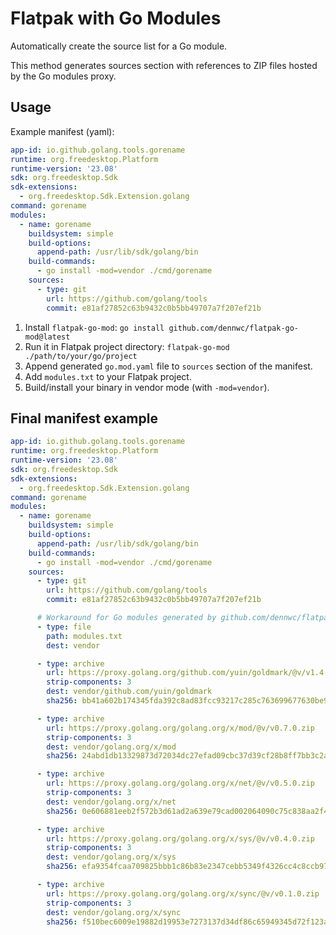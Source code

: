 # Flatpak with Go Modules
Automatically create the source list for a Go module.

This method generates sources section with references to ZIP files hosted by the Go modules proxy.

## Usage

Example manifest (yaml):

```yaml
app-id: io.github.golang.tools.gorename
runtime: org.freedesktop.Platform
runtime-version: '23.08'
sdk: org.freedesktop.Sdk
sdk-extensions:
  - org.freedesktop.Sdk.Extension.golang
command: gorename
modules:
  - name: gorename
    buildsystem: simple
    build-options:
      append-path: /usr/lib/sdk/golang/bin
    build-commands:
      - go install -mod=vendor ./cmd/gorename
    sources:
      - type: git
        url: https://github.com/golang/tools
        commit: e81af27852c63b9432c0b5bb49707a7f207ef21b
```

1. Install `flatpak-go-mod`: `go install github.com/dennwc/flatpak-go-mod@latest`
2. Run it in Flatpak project directory: `flatpak-go-mod ./path/to/your/go/project`
3. Append generated `go.mod.yaml` file to `sources` section of the manifest.
4. Add `modules.txt` to your Flatpak project.
5. Build/install your binary in vendor mode (with `-mod=vendor`).

## Final manifest example

```yaml
app-id: io.github.golang.tools.gorename
runtime: org.freedesktop.Platform
runtime-version: '23.08'
sdk: org.freedesktop.Sdk
sdk-extensions:
  - org.freedesktop.Sdk.Extension.golang
command: gorename
modules:
  - name: gorename
    buildsystem: simple
    build-options:
      append-path: /usr/lib/sdk/golang/bin
    build-commands:
      - go install -mod=vendor ./cmd/gorename
    sources:
      - type: git
        url: https://github.com/golang/tools
        commit: e81af27852c63b9432c0b5bb49707a7f207ef21b

      # Workaround for Go modules generated by github.com/dennwc/flatpak-go-mod
      - type: file
        path: modules.txt
        dest: vendor

      - type: archive
        url: https://proxy.golang.org/github.com/yuin/goldmark/@v/v1.4.13.zip
        strip-components: 3
        dest: vendor/github.com/yuin/goldmark
        sha256: bb41a602b174345fda392c8ad83fcc93217c285c763699677630be90feb7a5e3

      - type: archive
        url: https://proxy.golang.org/golang.org/x/mod/@v/v0.7.0.zip
        strip-components: 3
        dest: vendor/golang.org/x/mod
        sha256: 24abd1db13329873d72034dc27efad09cbc37d39cf28b8ff7bb3c2adc8eedef7

      - type: archive
        url: https://proxy.golang.org/golang.org/x/net/@v/v0.5.0.zip
        strip-components: 3
        dest: vendor/golang.org/x/net
        sha256: 0e606881eeb2f572b3d61ad2a639e79cad002064090c75c838aa2f4feca61c8e

      - type: archive
        url: https://proxy.golang.org/golang.org/x/sys/@v/v0.4.0.zip
        strip-components: 3
        dest: vendor/golang.org/x/sys
        sha256: efa9354fcaa709825bbb1c86b83e2347cebb5349f4326cc4c8ccb972ad32032c

      - type: archive
        url: https://proxy.golang.org/golang.org/x/sync/@v/v0.1.0.zip
        strip-components: 3
        dest: vendor/golang.org/x/sync
        sha256: f510bec6009e19882d19953e7273137d34df86c65949345d72f123a255c2ecd2
```